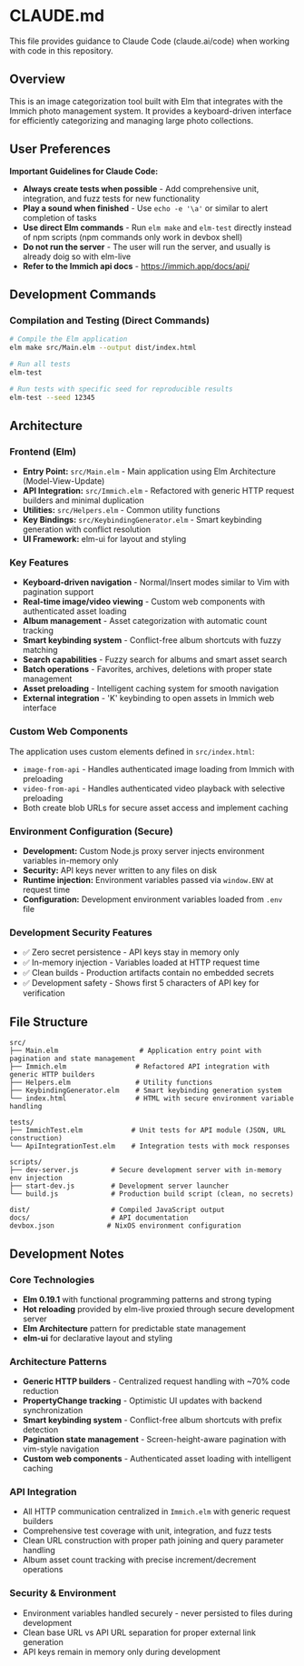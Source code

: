 # CLAUDE.md

This file provides guidance to Claude Code (claude.ai/code) when working with code in this repository.

## Overview

This is an image categorization tool built with Elm that integrates with the Immich photo management system. It provides a keyboard-driven interface for efficiently categorizing and managing large photo collections.

## User Preferences

**Important Guidelines for Claude Code:**

- **Always create tests when possible** - Add comprehensive unit, integration, and fuzz tests for new functionality
- **Play a sound when finished** - Use `echo -e '\a'` or similar to alert completion of tasks
- **Use direct Elm commands** - Run `elm make` and `elm-test` directly instead of npm scripts (npm commands only work in devbox shell)
- **Do not run the server** - The user will run the server, and usually is already doig so with elm-live
- **Refer to the Immich api docs** - https://immich.app/docs/api/

## Development Commands

### Compilation and Testing (Direct Commands)

```bash
# Compile the Elm application
elm make src/Main.elm --output dist/index.html

# Run all tests
elm-test

# Run tests with specific seed for reproducible results
elm-test --seed 12345
```

## Architecture

### Frontend (Elm)

- **Entry Point:** `src/Main.elm` - Main application using Elm Architecture (Model-View-Update)
- **API Integration:** `src/Immich.elm` - Refactored with generic HTTP request builders and minimal duplication
- **Utilities:** `src/Helpers.elm` - Common utility functions
- **Key Bindings:** `src/KeybindingGenerator.elm` - Smart keybinding generation with conflict resolution
- **UI Framework:** elm-ui for layout and styling

### Key Features

- **Keyboard-driven navigation** - Normal/Insert modes similar to Vim with pagination support
- **Real-time image/video viewing** - Custom web components with authenticated asset loading
- **Album management** - Asset categorization with automatic count tracking
- **Smart keybinding system** - Conflict-free album shortcuts with fuzzy matching
- **Search capabilities** - Fuzzy search for albums and smart asset search
- **Batch operations** - Favorites, archives, deletions with proper state management
- **Asset preloading** - Intelligent caching system for smooth navigation
- **External integration** - 'K' keybinding to open assets in Immich web interface

### Custom Web Components

The application uses custom elements defined in `src/index.html`:

- `image-from-api` - Handles authenticated image loading from Immich with preloading
- `video-from-api` - Handles authenticated video playback with selective preloading
- Both create blob URLs for secure asset access and implement caching

### Environment Configuration (Secure)

- **Development:** Custom Node.js proxy server injects environment variables in-memory only
- **Security:** API keys never written to any files on disk
- **Runtime injection:** Environment variables passed via `window.ENV` at request time
- **Configuration:** Development environment variables loaded from `.env` file

### Development Security Features

- ✅ Zero secret persistence - API keys stay in memory only
- ✅ In-memory injection - Variables loaded at HTTP request time
- ✅ Clean builds - Production artifacts contain no embedded secrets
- ✅ Development safety - Shows first 5 characters of API key for verification

## File Structure

```
src/
├── Main.elm                    # Application entry point with pagination and state management
├── Immich.elm                 # Refactored API integration with generic HTTP builders
├── Helpers.elm                # Utility functions
├── KeybindingGenerator.elm    # Smart keybinding generation system
└── index.html                 # HTML with secure environment variable handling

tests/
├── ImmichTest.elm            # Unit tests for API module (JSON, URL construction)
└── ApiIntegrationTest.elm    # Integration tests with mock responses

scripts/
├── dev-server.js        # Secure development server with in-memory env injection
├── start-dev.js         # Development server launcher
└── build.js             # Production build script (clean, no secrets)

dist/                    # Compiled JavaScript output
docs/                    # API documentation
devbox.json             # NixOS environment configuration
```

## Development Notes

### Core Technologies

- **Elm 0.19.1** with functional programming patterns and strong typing
- **Hot reloading** provided by elm-live proxied through secure development server
- **Elm Architecture** pattern for predictable state management
- **elm-ui** for declarative layout and styling

### Architecture Patterns

- **Generic HTTP builders** - Centralized request handling with ~70% code reduction
- **PropertyChange tracking** - Optimistic UI updates with backend synchronization
- **Smart keybinding system** - Conflict-free album shortcuts with prefix detection
- **Pagination state management** - Screen-height-aware pagination with vim-style navigation
- **Custom web components** - Authenticated asset loading with intelligent caching

### API Integration

- All HTTP communication centralized in `Immich.elm` with generic request builders
- Comprehensive test coverage with unit, integration, and fuzz tests
- Clean URL construction with proper path joining and query parameter handling
- Album asset count tracking with precise increment/decrement operations

### Security & Environment

- Environment variables handled securely - never persisted to files during development
- Clean base URL vs API URL separation for proper external link generation
- API keys remain in memory only during development

